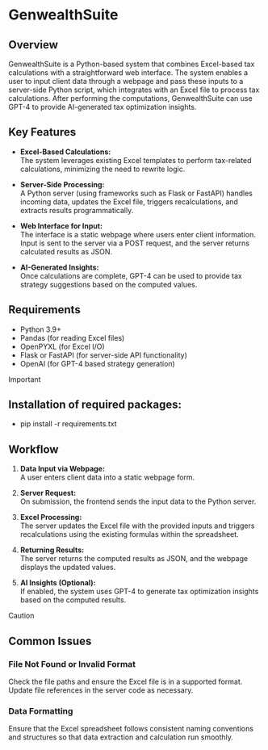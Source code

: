 # GenwealthSuite

## Overview

GenwealthSuite is a Python-based system that combines Excel-based tax calculations with a straightforward web interface. The system enables a user to input client data through a webpage and pass these inputs to a server-side Python script, which integrates with an Excel file to process tax calculations. After performing the computations, GenwealthSuite can use GPT-4 to provide AI-generated tax optimization insights.

## Key Features

- **Excel-Based Calculations:**  
  The system leverages existing Excel templates to perform tax-related calculations, minimizing the need to rewrite logic.
  
- **Server-Side Processing:**  
  A Python server (using frameworks such as Flask or FastAPI) handles incoming data, updates the Excel file, triggers recalculations, and extracts results programmatically.
  
- **Web Interface for Input:**  
  The interface is a static webpage where users enter client information. Input is sent to the server via a POST request, and the server returns calculated results as JSON.
  
- **AI-Generated Insights:**  
  Once calculations are complete, GPT-4 can be used to provide tax strategy suggestions based on the computed values.

## Requirements

- Python 3.9+  
- Pandas (for reading Excel files)  
- OpenPYXL (for Excel I/O)  
- Flask or FastAPI (for server-side API functionality)  
- OpenAI (for GPT-4 based strategy generation)

> [!IMPORTANT]
> ## Installation of required packages:
> - pip install -r requirements.txt

## Workflow

1. **Data Input via Webpage:**  
   A user enters client data into a static webpage form.

2. **Server Request:**  
   On submission, the frontend sends the input data to the Python server.

3. **Excel Processing:**  
   The server updates the Excel file with the provided inputs and triggers recalculations using the existing formulas within the spreadsheet.

4. **Returning Results:**  
   The server returns the computed results as JSON, and the webpage displays the updated values.

5. **AI Insights (Optional):**  
   If enabled, the system uses GPT-4 to generate tax optimization insights based on the computed results.

> [!CAUTION]
> ## Common Issues
> 
> ### File Not Found or Invalid Format
> Check the file paths and ensure the Excel file is in a supported format. Update file references in the server code as necessary.
>
> ### Data Formatting
> Ensure that the Excel spreadsheet follows consistent naming conventions and structures so that data extraction and calculation run smoothly.
